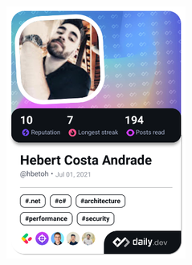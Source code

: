 <a href="https://app.daily.dev/hbetoh"><img src="./devcard.png" width="356" alt="Hebert Costa Andrade's Dev Card"/></a>
